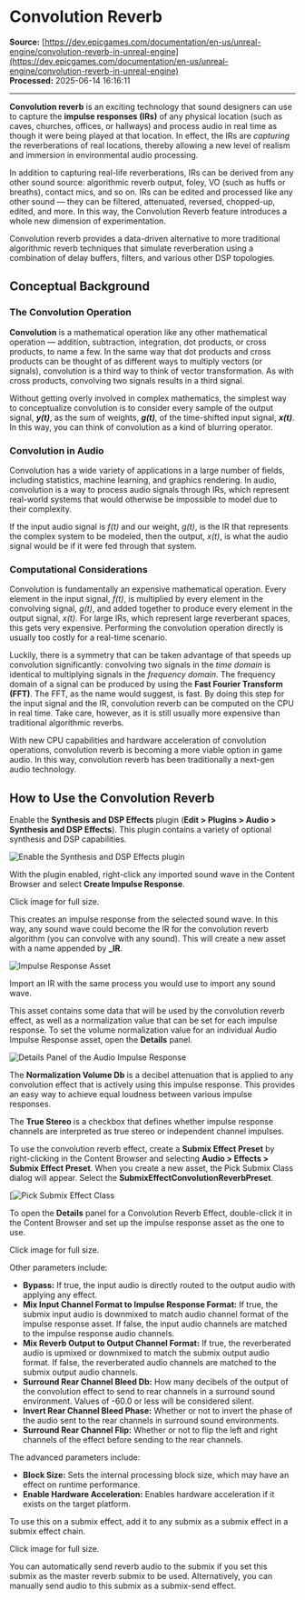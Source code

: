 # Convolution Reverb

**Source:** [https://dev.epicgames.com/documentation/en-us/unreal-engine/convolution-reverb-in-unreal-engine](https://dev.epicgames.com/documentation/en-us/unreal-engine/convolution-reverb-in-unreal-engine)  
**Processed:** 2025-06-14 16:16:11

---

**Convolution reverb** is an exciting technology that sound designers can use to capture the **impulse responses (IRs)** of any physical location (such as caves, churches, offices, or hallways) and process audio in real time as though it were being played at that location. In effect, the IRs are *capturing* the reverberations of real locations, thereby allowing a new level of realism and immersion in environmental audio processing.

In addition to capturing real-life reverberations, IRs can be derived from any other sound source: algorithmic reverb output, foley, VO (such as huffs or breaths), contact mics, and so on. IRs can be edited and processed like any other sound — they can be filtered, attenuated, reversed, chopped-up, edited, and more. In this way, the Convolution Reverb feature introduces a whole new dimension of experimentation.

Convolution reverb provides a data-driven alternative to more traditional algorithmic reverb techniques that simulate reverberation using a combination of delay buffers, filters, and various other DSP topologies.

## Conceptual Background

### The Convolution Operation

**Convolution** is a mathematical operation like any other mathematical operation — addition, subtraction, integration, dot products, or cross products, to name a few. In the same way that dot products and cross products can be thought of as different ways to multiply vectors (or signals), convolution is a third way to think of vector transformation. As with cross products, convolving two signals results in a third signal.

Without getting overly involved in complex mathematics, the simplest way to conceptualize convolution is to consider every sample of the output signal, ***y(t)***, as the sum of weights, ***g(t)***, of the time-shifted input signal, ***x(t)***. In this way, you can think of convolution as a kind of blurring operator.

### Convolution in Audio

Convolution has a wide variety of applications in a large number of fields, including statistics, machine learning, and graphics rendering. In audio, convolution is a way to process audio signals through IRs, which represent real-world systems that would otherwise be impossible to model due to their complexity.

If the input audio signal is *f(t)* and our weight, *g(t)*, is the IR that represents the complex system to be modeled, then the output, *x(t)*, is what the audio signal would be if it were fed through that system.

### Computational Considerations

Convolution is fundamentally an expensive mathematical operation. Every element in the input signal, *f(t)*, is multiplied by every element in the convolving signal, *g(t)*, and added together to produce every element in the output signal, *x(t)*. For large IRs, which represent large reverberant spaces, this gets very expensive. Performing the convolution operation directly is usually too costly for a real-time scenario.

Luckily, there is a symmetry that can be taken advantage of that speeds up convolution significantly: convolving two signals in the *time domain* is identical to multiplying signals in the *frequency domain*. The frequency domain of a signal can be produced by using the **Fast Fourier Transform (FFT)**. The FFT, as the name would suggest, is fast. By doing this step for the input signal and the IR, convolution reverb can be computed on the CPU in real time. Take care, however, as it is still usually more expensive than traditional algorithmic reverbs.

With new CPU capabilities and hardware acceleration of convolution operations, convolution reverb is becoming a more viable option in game audio. In this way, convolution reverb has been traditionally a next-gen audio technology.

## How to Use the Convolution Reverb

Enable the **Synthesis and DSP Effects** plugin (**Edit > Plugins > Audio > Synthesis and DSP Effects**). This plugin contains a variety of optional synthesis and DSP capabilities.

![Enable the Synthesis and DSP Effects plugin](https://d1iv7db44yhgxn.cloudfront.net/documentation/images/959bc25f-2121-42de-9b6f-cf2785ac0143/01-enable-the-plugin.png)

With the plugin enabled, right-click any imported sound wave in the Content Browser and select **Create Impulse Response**.

Click image for full size.

This creates an impulse response from the selected sound wave. In this way, any sound wave could become the IR for the convolution reverb algorithm (you can convolve with any sound). This will create a new asset with a name appended by **\_IR**.

![Impulse Response Asset](https://d1iv7db44yhgxn.cloudfront.net/documentation/images/fc2f1668-d4b8-45ac-8580-eaf8a2b957fd/03-impulse-response-asset.png)

Import an IR with the same process you would use to import any sound wave.

This asset contains some data that will be used by the convolution reverb effect, as well as a normalization value that can be set for each impulse response. To set the volume normalization value for an individual Audio Impulse Response asset, open the **Details** panel.

![Details Panel of the Audio Impulse Response](https://d1iv7db44yhgxn.cloudfront.net/documentation/images/0e42fe7a-2e7f-49eb-9fb2-292e0b28dc62/04-audio-impulse-response-details-panel.png "Details Panel of the Audio Impulse Response")

The **Normalization Volume Db** is a decibel attenuation that is applied to any convolution effect that is actively using this impulse response. This provides an easy way to achieve equal loudness between various impulse responses.

The **True Stereo** is a checkbox that defines whether impulse response channels are interpreted as true stereo or independent channel impulses.

To use the convolution reverb effect, create a **Submix Effect Preset** by right-clicking in the Content Browser and selecting **Audio > Effects > Submix Effect Preset**. When you create a new asset, the Pick Submix Class dialog will appear. Select the **SubmixEffectConvolutionReverbPreset**.

\[![Pick Submix Effect Class](https://d1iv7db44yhgxn.cloudfront.net/documentation/images/8f13d50a-ba43-4603-b717-8df72040277a/06-pick-convolution-reverb-preset.png)

To open the **Details** panel for a Convolution Reverb Effect, double-click it in the Content Browser and set up the impulse response asset as the one to use.

Click image for full size.

Other parameters include:

-   **Bypass:** If true, the input audio is directly routed to the output audio with applying any effect.
-   **Mix Input Channel Format to Impulse Response Format:** If true, the submix input audio is downmixed to match audio channel format of the impulse response asset. If false, the input audio channels are matched to the impulse response audio channels.
-   **Mix Reverb Output to Output Channel Format:** If true, the reverberated audio is upmixed or downmixed to match the submix output audio format. If false, the reverberated audio channels are matched to the submix output audio channels.
-   **Surround Rear Channel Bleed Db:** How many decibels of the output of the convolution effect to send to rear channels in a surround sound environment. Values of -60.0 or less will be considered silent.
-   **Invert Rear Channel Bleed Phase:** Whether or not to invert the phase of the audio sent to the rear channels in surround sound environments.
-   **Surround Rear Channel Flip:** Whether or not to flip the left and right channels of the effect before sending to the rear channels.

The advanced parameters include:

-   **Block Size:** Sets the internal processing block size, which may have an effect on runtime performance.
-   **Enable Hardware Acceleration:** Enables hardware acceleration if it exists on the target platform.

To use this on a submix effect, add it to any submix as a submix effect in a submix effect chain.

Click image for full size.

You can automatically send reverb audio to the submix if you set this submix as the master reverb submix to be used. Alternatively, you can manually send audio to this submix as a submix-send effect.